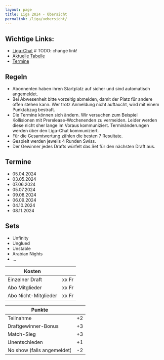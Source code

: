 ```yaml
---
layout: page
title: Liga 2024 - Übersicht
permalink: /liga/uebersicht/
---
```


## Wichtige Links:
- [Liga-Chat](https://chat.whatsapp.com/HQ7IINFrZB63esDNRqsIUw) # TODO: change link!
- [Aktuelle Tabelle](/liga/tabelle)
- [Termine](#termine)

## Regeln
- Abonnenten haben ihren Startplatz auf sicher und sind automatisch angemeldet.
- Bei Abwesenheit bitte vorzeitig abmelden, damit der Platz für andere offen stehen kann. Wer trotz Anmeldung nicht auftaucht, wird mit einem Punktabzug bestraft.
- Die Termine können sich ändern. Wir versuchen zum Beispiel Kollisionen mit Prerelease-Wochenenden zu vermeiden. Leider werden diese nicht sher lange im Voraus kommuniziert. Terminänderungen werden über den Liga-Chat kommuniziert.
- Für die Gesamtwertung zählen die besten 7 Resultate.
- Gespielt werden jeweils 4 Runden Swiss.
- Der Gewinner jedes Drafts würfelt das Set für den nächsten Draft aus.

## Termine
- 05.04.2024
- 03.05.2024
- 07.06.2024
- 05.07.2024
- 09.08.2024
- 06.09.2024
- 04.10.2024
- 08.11.2024

## Sets
- Unfinity
- Unglued
- Unstable
- Arabian Nights
- ...


| Kosten               |       |
|----------------------|-------|
| Einzelner Draft      | xx Fr |
| Abo Mitglieder       | xx Fr |
| Abo Nicht-Mitglieder | xx Fr |


| Punkte                     |    |
|----------------------------|----|
| Teilnahme                  | +2 |
| Draftgewinner-Bonus        | +3 |
| Match-Sieg                 | +3 |
| Unentschieden              | +1 |
| No show (falls angemeldet) | -2 |
